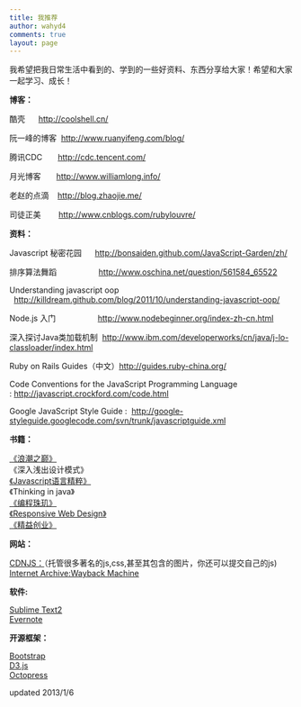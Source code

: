 ```yaml
---
title: 我推荐
author: wahyd4
comments: true
layout: page
---
```

我希望把我日常生活中看到的、学到的一些好资料、东西分享给大家！希望和大家一起学习、成长！

**博客：**

酷壳      <http://coolshell.cn/>

阮一峰的博客  <http://www.ruanyifeng.com/blog/>

腾讯CDC       <http://cdc.tencent.com/>

月光博客       <http://www.williamlong.info/>

老赵的点滴    <http://blog.zhaojie.me/>

司徒正美        <http://www.cnblogs.com/rubylouvre/>

**资料：**

Javascript 秘密花园      <http://bonsaiden.github.com/JavaScript-Garden/zh/>

排序算法舞蹈                   <http://www.oschina.net/question/561584_65522>

Understanding javascript oop   <http://killdream.github.com/blog/2011/10/understanding-javascript-oop/>

Node.js 入门                   <http://www.nodebeginner.org/index-zh-cn.html>

深入探讨Java类加载机制  <http://www.ibm.com/developerworks/cn/java/j-lo-classloader/index.html>

Ruby on Rails Guides（中文）<http://guides.ruby-china.org/>

Code Conventions for the JavaScript Programming Language : <http://javascript.crockford.com/code.html>

Google JavaScript Style Guide :  <http://google-styleguide.googlecode.com/svn/trunk/javascriptguide.xml>

**书籍：**

[《浪潮之巅》](http://book.douban.com/subject/6709783/)  
《深入浅出设计模式》  
[《Javascript语言精粹》](http://book.douban.com/subject/3590768/)  
《Thinking in java》  
[《编程珠玑》](http://book.douban.com/subject/3227098/)  
[《Responsive Web Design》](http://book.douban.com/subject/6521003/)  
[《精益创业》](http://book.douban.com/subject/10945606/)  

**网站：**

[CDNJS：](http://cdnjs.com/)（托管很多著名的js,css,甚至其包含的图片，你还可以提交自己的js)  
[Internet Archive:Wayback Machine](http://archive.org/web/web.php)  

**软件:**  

[Sublime Text2](http://www.sublimetext.com/)  
[Evernote](http://evernote.com/intl/zh-cn/)  

**开源框架：**  

[Bootstrap](http://twitter.github.com/bootstrap/)  
[D3.js](http://d3js.org/)  
[Octopress](http://octopress.org/)  


updated 2013/1/6
